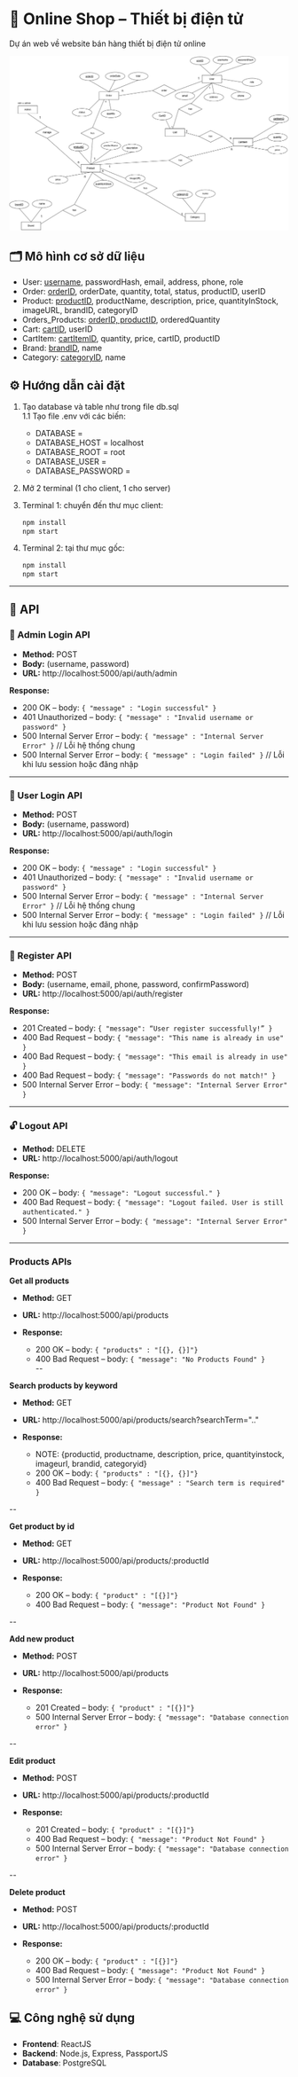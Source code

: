 
# 🛒 Online Shop – Thiết bị điện tử

Dự án web về website bán hàng thiết bị điện tử online

![ERD Diagram](/public/erd_diagram.png)

## 🗂️ Mô hình cơ sở dữ liệu
- User: <u>username</u>, passwordHash, email, address, phone, role
- Order: <u> orderID</u>, orderDate, quantity, total, status, productID, userID  
- Product: <u>productID</u>, productName, description, price, quantityInStock, imageURL, brandID, categoryID  
- Orders_Products:  <u>orderID, productID</u>, orderedQuantity
- Cart: <u>cartID</u>, userID  
- CartItem: <u>cartItemID</u>, quantity, price, cartID, productID  
- Brand: <u>brandID</u>, name  
- Category: <u>categoryID</u>, name  

## ⚙️ Hướng dẫn cài đặt

1. Tạo database và table như trong file db.sql  
1.1 Tạo file .env với các biến:  
   - DATABASE =  
   - DATABASE_HOST = localhost  
   - DATABASE_ROOT = root  
   - DATABASE_USER =  
   - DATABASE_PASSWORD =  

2. Mở 2 terminal (1 cho client, 1 cho server)  

3. Terminal 1: chuyển đến thư mục client:  
   ```
   npm install  
   npm start  
   ```

4. Terminal 2: tại thư mục gốc:  
   ```
   npm install  
   npm start  
   ```

---

## 📱 API
### 🔐 Admin Login API
- **Method:** POST  
- **Body:** (username, password)  
- **URL:** http://localhost:5000/api/auth/admin

**Response:**  
- 200 OK – body: `{ "message" : "Login successful" }`  
- 401 Unauthorized – body: `{ "message" : "Invalid username or password" }`  
- 500 Internal Server Error – body: `{ "message" : "Internal Server Error" }` // Lỗi hệ thống chung  
- 500 Internal Server Error – body: `{ "message" : "Login failed" }` // Lỗi khi lưu session hoặc đăng nhập  

---


### 🔐 User Login API
- **Method:** POST  
- **Body:** (username, password)  
- **URL:** http://localhost:5000/api/auth/login  

**Response:**  
- 200 OK – body: `{ "message" : "Login successful" }`  
- 401 Unauthorized – body: `{ "message" : "Invalid username or password" }`  
- 500 Internal Server Error – body: `{ "message" : "Internal Server Error" }` // Lỗi hệ thống chung  
- 500 Internal Server Error – body: `{ "message" : "Login failed" }` // Lỗi khi lưu session hoặc đăng nhập  

---

### 📝 Register API 
- **Method:** POST  
- **Body:** (username, email, phone, password, confirmPassword)  
- **URL:** http://localhost:5000/api/auth/register  

**Response:**  
- 201 Created – body: `{ "message": “User register successfully!” }`  
- 400 Bad Request – body: `{ "message": "This name is already in use" }`  
- 400 Bad Request – body: `{ "message": "This email is already in use" }`  
- 400 Bad Request – body: `{ "message": "Passwords do not match!" }`  
- 500 Internal Server Error – body: `{ "message": "Internal Server Error" }`  

---

### 🔓 Logout API
- **Method:** DELETE  
- **URL:** http://localhost:5000/api/auth/logout  

**Response:**  
- 200 OK – body: `{ "message": "Logout successful." }`  
- 400 Bad Request – body: `{ "message": "Logout failed. User is still authenticated." }`  
- 500 Internal Server Error – body: `{ "message": "Internal Server Error" }` 

---


### Products APIs
**Get all products**
- **Method:** GET
- **URL:** http://localhost:5000/api/products  

- **Response:**  
   - 200 OK – body: `{ "products" : "[{}, {}]"}`  
   - 400 Bad Request – body: `{ "message": "No Products Found" }`  
--

**Search products by keyword**
- **Method:** GET
- **URL:** http://localhost:5000/api/products/search?searchTerm=".."

- **Response:**  
   - NOTE: {productid, productname, description, price, quantityinstock, imageurl, brandid, categoryid}
   - 200 OK – body: `{ "products" : "[{}, {}]"}`  
   - 400 Bad Request – body: `{ "message" : "Search term is required" }`  

--


**Get product by id**
- **Method:** GET
- **URL:** http://localhost:5000/api/products/:productId

- **Response:**  
   - 200 OK – body: `{ "product" : "[{}]"}`  
   - 400 Bad Request – body: `{ "message": "Product Not Found" }`  

--


**Add new product**
- **Method:** POST
- **URL:** http://localhost:5000/api/products

- **Response:**  
   - 201 Created – body: `{ "product" : "[{}]"}`  
   - 500 Internal Server Error – body: `{ "message": "Database connection error" }` 

--


**Edit product**
- **Method:** POST
- **URL:** http://localhost:5000/api/products/:productId

-  **Response:**  
   - 201 Created – body: `{ "product" : "[{}]"}`  
   - 400 Bad Request – body: `{ "message": "Product Not Found" }`
   - 500 Internal Server Error – body: `{ "message": "Database connection error" }` 

--


**Delete product**
- **Method:** POST
- **URL:** http://localhost:5000/api/products/:productId

- **Response:**  
   - 200 OK – body: `{ "product" : "[{}]"}`  
   - 400 Bad Request – body: `{ "message": "Product Not Found" }`
   - 500 Internal Server Error – body: `{ "message": "Database connection error" }` 


## 💻 Công nghệ sử dụng

- **Frontend**: ReactJS
- **Backend**: Node.js, Express, PassportJS
- **Database**: PostgreSQL